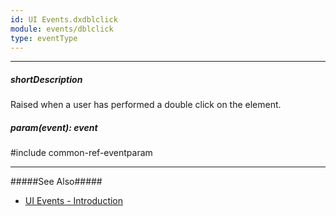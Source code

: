 ```yaml
---
id: UI Events.dxdblclick
module: events/dblclick
type: eventType
---
```

---
##### shortDescription
Raised when a user has performed a double click on the element.

##### param(event): event
#include common-ref-eventparam

---
#####See Also#####
- [UI Events - Introduction](/api-reference/10%20UI%20Components/UI%20Events '/Documentation/ApiReference/UI_Components/UI_Events/')